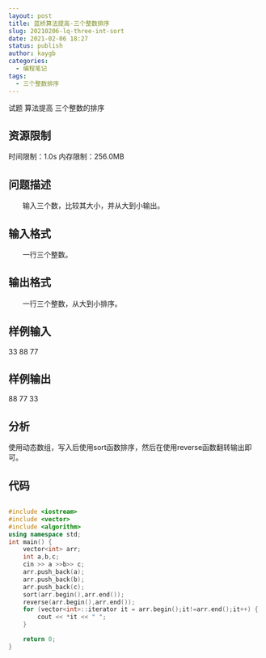 ```yaml
---
layout: post
title: 蓝桥算法提高-三个整数排序
slug: 20210206-lq-three-int-sort
date: 2021-02-06 18:27
status: publish
author: kaygb
categories: 
  - 编程笔记
tags: 
  - 三个整数排序
---
```


试题 算法提高 三个整数的排序
     
## 资源限制
时间限制：1.0s   内存限制：256.0MB
## 问题描述
　　﻿输入三个数，比较其大小，并从大到小输出。
## 输入格式
　　一行三个整数。
## 输出格式
　　一行三个整数，从大到小排序。
## 样例输入
33 88 77
## 样例输出
88 77 33

## 分析

使用动态数组，写入后使用sort函数排序，然后在使用reverse函数翻转输出即可。

## 代码

~~~cpp

#include <iostream>
#include <vector>
#include <algorithm>
using namespace std;
int main() {
    vector<int> arr;
    int a,b,c;
    cin >> a >>b>> c;
    arr.push_back(a);
    arr.push_back(b);
    arr.push_back(c);
    sort(arr.begin(),arr.end());
    reverse(arr.begin(),arr.end());
    for (vector<int>::iterator it = arr.begin();it!=arr.end();it++) {
        cout << *it << " ";
    }

    return 0;
}

~~~
